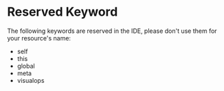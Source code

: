 # Reserved Keyword

The following keywords are reserved in the IDE, please don't use them for your resource's name:

- self
- this
- global
- meta
- visualops
